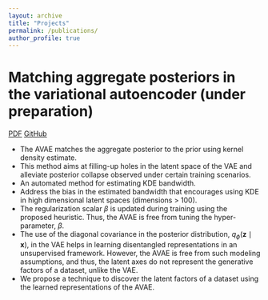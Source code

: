 ```yaml
---
layout: archive
title: "Projects"
permalink: /publications/
author_profile: true
---
```


# Matching aggregate posteriors in the variational autoencoder (under preparation)
[PDF](http://surojit-utah.github.io/files/AVAE.pdf "PDF") [GitHub](https://github.com/Surojit-Utah/ARD-VAE "GitHub")

* The AVAE matches the aggregate posterior to the prior using kernel density estimate. 
* This method aims at filling-up holes in the latent space of the VAE and alleviate posterior collapse observed under certain training scenarios.
* An automated method for estimating KDE bandwidth.
* Address the bias in the estimated bandwidth that encourages using KDE in high dimensional latent spaces (dimensions > 100).
* The regularization scalar $\beta$ is updated during training using the proposed heuristic. Thus, the AVAE is free from tuning the hyper-parameter, $\beta$.
* The use of the diagonal covariance in the posterior distribution, $q_{\phi}(\mathbf{z} \mid \mathbf{x})$, in the VAE helps in learning disentangled representations in an unsupervised framework. However, the AVAE is free from such modeling assumptions, and thus, the latent axes do not represent the generative factors of a dataset, unlike the VAE.
* We propose a technique to discover the latent factors of a dataset using the learned representations of the AVAE.

<!---

{% if site.author.googlescholar %}
  <div class="wordwrap">You can also find my articles on <a href="{{site.author.googlescholar}}">my Google Scholar profile</a>.</div>
{% endif %}

{% include base_path %}

{% for post in site.publications reversed %}
  {% include archive-single.html %}
{% endfor %}

-->
